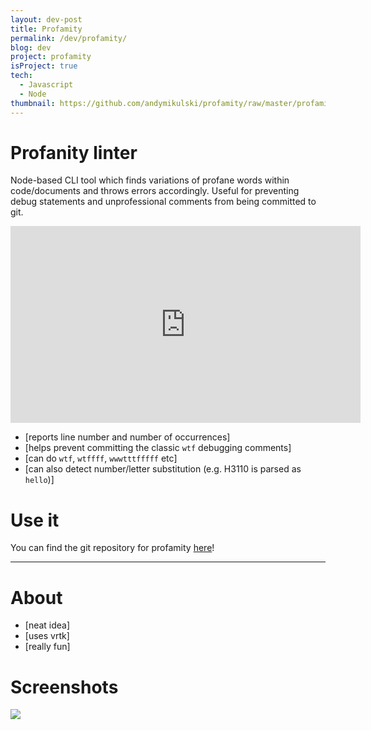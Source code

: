 ```yaml
---
layout: dev-post
title: Profamity
permalink: /dev/profamity/
blog: dev
project: profamity
isProject: true
tech:
  - Javascript
  - Node
thumbnail: https://github.com/andymikulski/profamity/raw/master/profamity.jpg
---
```


# Profanity linter

Node-based CLI tool which finds variations of profane words within code/documents and throws errors accordingly. Useful for preventing debug statements and unprofessional comments from being committed to git.

<iframe width="560" height="315" src="https://www.youtube.com/embed/hpigjnKl7nI" frameborder="0" allowfullscreen></iframe>

- [reports line number and number of occurrences]
- [helps prevent committing the classic `wtf` debugging comments]
- [can do `wtf`, `wtffff`, `wwwtttfffff` etc]
- [can also detect number/letter substitution (e.g. H3110 is parsed as `hello`)]

# Use it

You can find the git repository for profamity [here](https://github.com/andymikulski/profamity)!

---

# About

- [neat idea]
- [uses vrtk]
- [really fun]


# Screenshots

<img src="http://i.imgur.com/l5a48i0.jpg" />